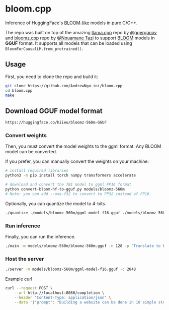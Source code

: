 # bloom.cpp

Inference of HuggingFace's [BLOOM-like](https://huggingface.co/docs/transformers/model_doc/bloom) models in pure C/C++.

The repo was built on top of the amazing [llama.cpp](https://github.com/ggerganov/llama.cpp) repo by [@ggerganov](https://github.com/ggerganov) and [bloomz.cpp](https://github.com/NouamaneTazi/bloomz.cpp/tree/main) repo by [@Nouamane Tazi](https://github.com/NouamaneTazi) to support [BLOOM](https://huggingface.co/docs/transformers/model_doc/bloom) models in **GGUF** format. It supports all models that can be loaded using `BloomForCausalLM.from_pretrained()`.

## Usage

First, you need to clone the repo and build it:

```bash
git clone https://github.com/AndrewNgo-ini/bloom.cpp
cd bloom.cpp
make
```

## Download GGUF model format

```bash
https://huggingface.co/hiieu/bloomz-560m-GGUF
```

### Convert weights

Then, you must convert the model weights to the ggml format. Any BLOOM model can be converted.

If you prefer, you can manually convert the weights on your machine:

```bash
# install required libraries
python3 -m pip install torch numpy transformers accelerate

# download and convert the 7B1 model to ggml FP16 format
python convert-bloom-hf-to-gguf.py models/bloomz-560m
# Note: you can add --use-f32 to convert to FP32 instead of FP16
```

Optionally, you can quantize the model to 4-bits.

```bash
./quantize ./models/bloomz-560m/ggml-model-f16.gguf ./models/bloomz-560m/ggml-model-q4_0.gguf q4_0 
```

### Run inference

Finally, you can run the inference.

```bash
./main -m models/bloomz-560m/bloomz-560m.gguf -n 128 -p "Translate to English: Je t’aime."
```

### Host the server


```bash
./server -m models/bloomz-560m/ggml-model-f16.gguf -c 2048
```

Example curl
```bash
curl --request POST \
    --url http://localhost:8080/completion \
    --header "Content-Type: application/json" \
    --data '{"prompt": "Building a website can be done in 10 simple steps:","n_predict": 128}'
```